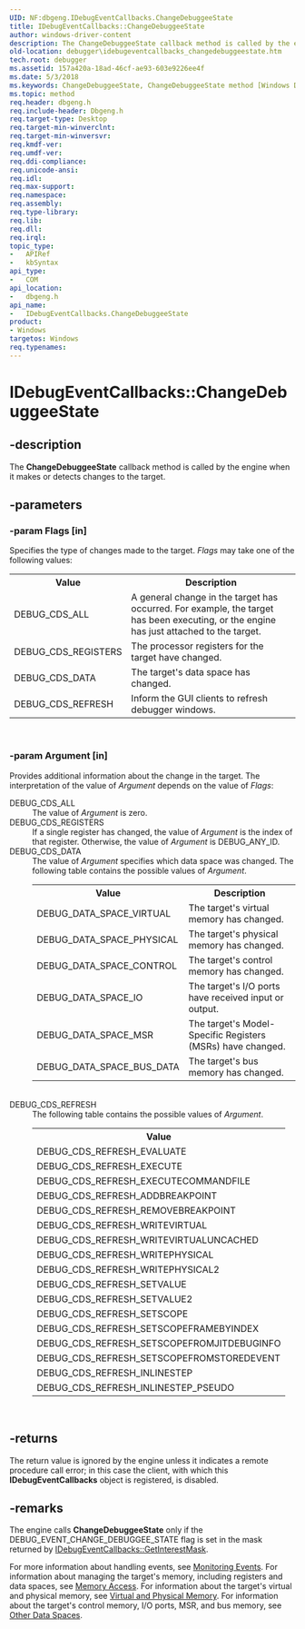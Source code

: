 ```yaml
---
UID: NF:dbgeng.IDebugEventCallbacks.ChangeDebuggeeState
title: IDebugEventCallbacks::ChangeDebuggeeState
author: windows-driver-content
description: The ChangeDebuggeeState callback method is called by the engine when it makes or detects changes to the target.
old-location: debugger\idebugeventcallbacks_changedebuggeestate.htm
tech.root: debugger
ms.assetid: 157a420a-18ad-46cf-ae93-603e9226ee4f
ms.date: 5/3/2018
ms.keywords: ChangeDebuggeeState, ChangeDebuggeeState method [Windows Debugging], ChangeDebuggeeState method [Windows Debugging],IDebugEventCallbacks interface, ComCallbacks_a5743ecf-0b4c-41de-9384-ee0d8980a746.xml, IDebugEventCallbacks interface [Windows Debugging],ChangeDebuggeeState method, IDebugEventCallbacks.ChangeDebuggeeState, IDebugEventCallbacks::ChangeDebuggeeState, dbgeng/IDebugEventCallbacks::ChangeDebuggeeState, debugger.idebugeventcallbacks_changedebuggeestate
ms.topic: method
req.header: dbgeng.h
req.include-header: Dbgeng.h
req.target-type: Desktop
req.target-min-winverclnt: 
req.target-min-winversvr: 
req.kmdf-ver: 
req.umdf-ver: 
req.ddi-compliance: 
req.unicode-ansi: 
req.idl: 
req.max-support: 
req.namespace: 
req.assembly: 
req.type-library: 
req.lib: 
req.dll: 
req.irql: 
topic_type:
-	APIRef
-	kbSyntax
api_type:
-	COM
api_location:
-	dbgeng.h
api_name:
-	IDebugEventCallbacks.ChangeDebuggeeState
product:
- Windows
targetos: Windows
req.typenames: 
---
```


# IDebugEventCallbacks::ChangeDebuggeeState


## -description


The <b>ChangeDebuggeeState</b> callback method is called by the engine when it makes or detects changes to the target.


## -parameters




### -param Flags [in]

Specifies the type of changes made to the target.  <i>Flags</i> may take one of the following values:

<table>
<tr>
<th>Value</th>
<th>Description</th>
</tr>
<tr>
<td>
DEBUG_CDS_ALL

</td>
<td>
A general change in the target has occurred. For example, the target has been executing, or the engine has just attached to the target.

</td>
</tr>
<tr>
<td>
DEBUG_CDS_REGISTERS

</td>
<td>
The processor registers for the target have changed.

</td>
</tr>
<tr>
<td>
DEBUG_CDS_DATA

</td>
<td>
The target's data space has changed.

</td>
</tr>
<tr>
<td>
DEBUG_CDS_REFRESH

</td>
<td>
Inform the GUI clients to refresh debugger windows.

</td>
</tr>
</table>
 


### -param Argument [in]

Provides additional information about the change in the target. The interpretation of the value of <i>Argument</i> depends on the value of <i>Flags</i>:

<dl>
<dt><a id="DEBUG_CDS_ALL"></a><a id="debug_cds_all"></a>DEBUG_CDS_ALL</dt>
<dd>
The value of <i>Argument</i> is zero.

</dd>
<dt><a id="DEBUG_CDS_REGISTERS"></a><a id="debug_cds_registers"></a>DEBUG_CDS_REGISTERS</dt>
<dd>
If a single register has changed, the value of <i>Argument</i> is the index of that register.  Otherwise, the value of <i>Argument</i> is DEBUG_ANY_ID.

</dd>
<dt><a id="DEBUG_CDS_DATA"></a><a id="debug_cds_data"></a>DEBUG_CDS_DATA</dt>
<dd>
The value of <i>Argument</i> specifies which data space was changed.  The following table contains the possible values of <i>Argument</i>.

<table>
<tr>
<th>Value</th>
<th>Description</th>
</tr>
<tr>
<td>
DEBUG_DATA_SPACE_VIRTUAL

</td>
<td>
The target's virtual memory has changed.

</td>
</tr>
<tr>
<td>
DEBUG_DATA_SPACE_PHYSICAL

</td>
<td>
The target's physical memory has changed.

</td>
</tr>
<tr>
<td>
DEBUG_DATA_SPACE_CONTROL

</td>
<td>
The target's control memory has changed.

</td>
</tr>
<tr>
<td>
DEBUG_DATA_SPACE_IO

</td>
<td>
The target's I/O ports have received input or output.

</td>
</tr>
<tr>
<td>
DEBUG_DATA_SPACE_MSR

</td>
<td>
The target's Model-Specific Registers (MSRs) have changed.

</td>
</tr>
<tr>
<td>
DEBUG_DATA_SPACE_BUS_DATA

</td>
<td>
The target's bus memory has changed.

</td>
</tr>
</table>
 

</dd>
<dt><a id="DEBUG_CDS_REFRESH"></a><a id="debug_cds_refresh"></a>DEBUG_CDS_REFRESH</dt>
<dd>
The following table contains the possible values of <i>Argument</i>.

<table>
<tr>
<th>Value</th>
</tr>
<tr>
<td>
DEBUG_CDS_REFRESH_EVALUATE

</td>
</tr>
<tr>
<td>
DEBUG_CDS_REFRESH_EXECUTE

</td>
</tr>
<tr>
<td>
DEBUG_CDS_REFRESH_EXECUTECOMMANDFILE

</td>
</tr>
<tr>
<td>
DEBUG_CDS_REFRESH_ADDBREAKPOINT 

</td>
</tr>
<tr>
<td>
DEBUG_CDS_REFRESH_REMOVEBREAKPOINT

</td>
</tr>
<tr>
<td>
DEBUG_CDS_REFRESH_WRITEVIRTUAL

</td>
</tr>
<tr>
<td>
DEBUG_CDS_REFRESH_WRITEVIRTUALUNCACHED

</td>
</tr>
<tr>
<td>
DEBUG_CDS_REFRESH_WRITEPHYSICAL

</td>
</tr>
<tr>
<td>
DEBUG_CDS_REFRESH_WRITEPHYSICAL2

</td>
</tr>
<tr>
<td>
DEBUG_CDS_REFRESH_SETVALUE

</td>
</tr>
<tr>
<td>
DEBUG_CDS_REFRESH_SETVALUE2

</td>
</tr>
<tr>
<td>
DEBUG_CDS_REFRESH_SETSCOPE

</td>
</tr>
<tr>
<td>
DEBUG_CDS_REFRESH_SETSCOPEFRAMEBYINDEX

</td>
</tr>
<tr>
<td>
DEBUG_CDS_REFRESH_SETSCOPEFROMJITDEBUGINFO

</td>
</tr>
<tr>
<td>
DEBUG_CDS_REFRESH_SETSCOPEFROMSTOREDEVENT

</td>
</tr>
<tr>
<td>
DEBUG_CDS_REFRESH_INLINESTEP

</td>
</tr>
<tr>
<td>
DEBUG_CDS_REFRESH_INLINESTEP_PSEUDO

</td>
</tr>
</table>
 

</dd>
</dl>



## -returns



The return value is ignored by the engine unless it indicates a remote procedure call error; in this case the client, with which this <b>IDebugEventCallbacks</b> object is registered, is disabled.




## -remarks



The engine calls <b>ChangeDebuggeeState</b> only if the DEBUG_EVENT_CHANGE_DEBUGGEE_STATE flag is set in the mask returned by <a href="https://msdn.microsoft.com/library/windows/hardware/ff550737">IDebugEventCallbacks::GetInterestMask</a>.

For more information about handling events, see <a href="https://msdn.microsoft.com/library/windows/hardware/ff552239">Monitoring Events</a>.  For information about managing the target's memory, including registers and data spaces, see <a href="https://msdn.microsoft.com/library/windows/hardware/ff552179">Memory Access</a>.  For information about the target's virtual and physical memory, see <a href="https://msdn.microsoft.com/library/windows/hardware/ff561217">Virtual and Physical Memory</a>.  For information about the target's control memory, I/O ports, MSR, and bus memory, see <a href="https://msdn.microsoft.com/library/windows/hardware/ff553172">Other Data Spaces</a>.




